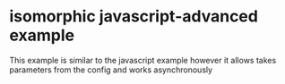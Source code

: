 # isomorphic javascript-advanced example

This example is similar to the javascript example however it allows takes
parameters from the config and works asynchronously